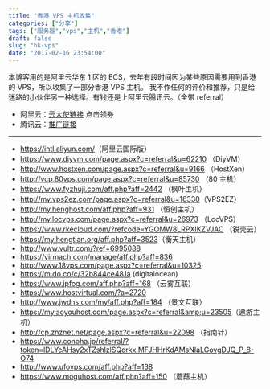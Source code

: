 ```yaml
---
title: "香港 VPS 主机收集"
categories: ["分享"]
tags: ["服务器","vps","主机","香港"]
draft: false
slug: "hk-vps"
date: "2017-02-16 23:54:00"
---
```


本博客用的是阿里云华东 1 区的 ECS，去年有段时间因为某些原因需要用到香港的 VPS，所以收集了一部分香港 VPS 主机。
我不作任何的评价和推荐，只是给迷路的小伙伴另一种选择。有钱还是上阿里云腾讯云。（全带 referral）

 - 阿里云：<a href="https://promotion.aliyun.com/ntms/act/ambassador/sharetouser.html?userCode=wuthb7tq&productCode=vm" target="_blank">云大使链接</a> 点击领券
 - 腾讯云：<a href="http://www.qcloud.com/redirect.php?redirect=1001&cps_key=1f05a4ef7955bfdbc954f3f0a115c2e3" target="_blank">推广链接</a>

----------

- <a href="https://account-intl.aliyun.com/register/intl_register.htm?biz_params=%7B%22intl%22%3A%22%7B%5C%22referralCode%5C%22%3A%5C%22ht0kqk%5C%22%7D%22%7D" target="_blank">https://intl.aliyun.com/</a>（阿里云国际版）
- <a href="https://www.diyvm.com/page.aspx?c=referral&u=62210" target="_blank">https://www.diyvm.com/page.aspx?c=referral&u=62210 </a>（DiyVM）
- <a href="http://www.hostxen.com/page.aspx?c=referral&u=9166" target="_blank">http://www.hostxen.com/page.aspx?c=referral&u=9166 </a>（HostXen）
- <a href="http://vcp.80vps.com/page.aspx?c=referral&u=85730" target="_blank">http://vcp.80vps.com/page.aspx?c=referral&u=85730 </a>（80 主机）
- <a href="https://www.fyzhuji.com/aff.php?aff=2442" target="_blank">https://www.fyzhuji.com/aff.php?aff=2442 </a>（枫叶主机）
- <a href="http://my.vps2ez.com/page.aspx?c=referral&u=16330" target="_blank">http://my.vps2ez.com/page.aspx?c=referral&u=16330</a>（VPS2EZ）
- <a href="http://my.henghost.com/aff.php?aff=931" target="_blank">http://my.henghost.com/aff.php?aff=931 </a>（恒创主机）
- <a href="http://my.locvps.com/page.aspx?c=referral&u=26973" target="_blank">http://my.locvps.com/page.aspx?c=referral&u=26973 </a>（LocVPS）
- <a href="https://www.rkecloud.com/?refcode=YGOMW8LRPXIKZVJAC" target="_blank">https://www.rkecloud.com/?refcode=YGOMW8LRPXIKZVJAC </a>（锐壳云）
- <a href="https://my.hengtian.org/aff.php?aff=3523" target="_blank">https://my.hengtian.org/aff.php?aff=3523</a>（衡天主机）
- <a href="http://www.vultr.com/?ref=6995088" target="_blank">http://www.vultr.com/?ref=6995088 </a>
- <a href="https://virmach.com/manage/aff.php?aff=836" target="_blank">https://virmach.com/manage/aff.php?aff=836 </a>
- <a href="http://www.18vps.com/page.aspx?c=referral&u=10325" target="_blank">http://www.18vps.com/page.aspx?c=referral&u=10325 </a>
- <a href="https://m.do.co/c/32b844ce481a" target="_blank">https://m.do.co/c/32b844ce481a </a>  (digitalocean)
- <a href="https://www.ipfog.com/aff.php?aff=168" target="_blank">https://www.ipfog.com/aff.php?aff=168 </a>（云雾互联）
- <a href="https://www.hostvirtual.com/?a=2720" target="_blank">https://www.hostvirtual.com/?a=2720 </a>
- <a href="http://www.jwdns.com/my/aff.php?aff=184" target="_blank">http://www.jwdns.com/my/aff.php?aff=184 </a>（景文互联）
- <a href="https://my.aoyouhost.com/page.aspx?c=referral&amp;u=23505" target="_blank">https://my.aoyouhost.com/page.aspx?c=referral&amp;u=23505</a>（遨游主机）
- <a href="http://cp.znznet.net/page.aspx?c=referral&u=22098" target="_blank">http://cp.znznet.net/page.aspx?c=referral&u=22098 </a>（指南针）
- <a href="https://www.conoha.jp/referral/?token=lDLYcAHsy2xTZshlzlSQorkx.MFJHHrKdAMsNIaLGovgDJQ_P_8-O74" target="_blank">https://www.conoha.jp/referral/?token=lDLYcAHsy2xTZshlzlSQorkx.MFJHHrKdAMsNIaLGovgDJQ_P_8-O74 </a>
- <a href="http://www.ufovps.com/aff.php?aff=138" target="_blank">http://www.ufovps.com/aff.php?aff=138 </a>
- <a href="https://www.moguhost.com/aff.php?aff=150" target="_blank">https://www.moguhost.com/aff.php?aff=150 </a>（蘑菇主机）

